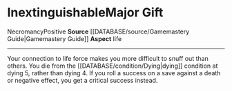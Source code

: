 ﻿---
element: null
id: '46'
item_category: Relics
name: Inextinguishable
prerequisite: null
rarity: Common
rus_type_level: null
school: Necromancy
source: '[[DATABASE/source/Gamemastery Guide|Gamemastery Guide]]'
trait:
- '[[DATABASE/trait/Necromancy|Necromancy]]'
- '[[DATABASE/trait/Positive|Positive]]'
type: Relic Major Gift

---
# Inextinguishable<span class="item-type">Major Gift</span>

<span class="item-trait">Necromancy</span><span class="item-trait">Positive</span>
**Source** [[DATABASE/source/Gamemastery Guide|Gamemastery Guide]]
**Aspect** life

---
Your connection to life force makes you more difficult to snuff out than others. You die from the [[DATABASE/condition/Dying|dying]] condition at dying 5, rather than dying 4. If you roll a success on a save against a death or negative effect, you get a critical success instead.